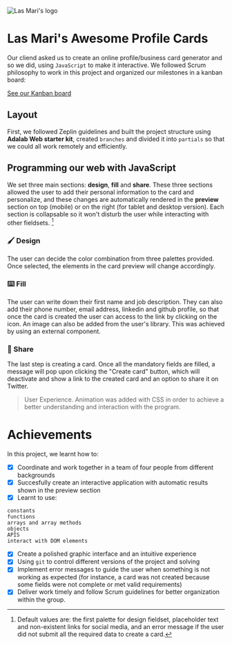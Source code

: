 ![Las Mari's logo](./public/assets/images/mari's_logo.svg)

# Las Mari's Awesome Profile Cards

Our cliend asked us to create an online profile/business card generator and so we did, using `JavaScript` to make it interactive.
We followed Scrum philosophy to work in this project and organized our milestones in a kanban board:

[See our Kanban board](https://github.com/Adalab/project-promo-o-module-2-team-9/projects/1)

## Layout

First, we followed Zeplin guidelines and built the project structure using **Adalab Web starter kit**, created `branches` and divided it into `partials` so that we could all work remotely and efficiently.

## Programming our web with JavaScript

We set three main sections: **design**, **fill** and **share**. These three sections allowed the user to add their personal information to the card and personalize, and these changes are automatically rendered in the **preview** section on top (mobile) or on the right (for tablet and desktop version).
Each section is collapsable so it won't disturb the user while interacting with other fieldsets. [^1]

### :paintbrush: Design

The user can decide the color combination from three palettes provided. Once selected, the elements in the card preview will change accordingly.

### :keyboard: Fill

The user can write down their first name and job description. They can also add their phone number, email address, linkedin and github profile, so that once the card is created the user can access to the link by clicking on the icon.
An image can also be added from the user's library. This was achieved by using an external component.

### :incoming_envelope: Share

The last step is creating a card. Once all the mandatory fields are filled, a message will pop upon clicking the "Create card" button, which will deactivate and show a link to the created card and an option to share it on Twitter.

> User Experience. Animation was added with CSS in order to achieve a better understanding and interaction with the program.

# Achievements

In this project, we learnt how to:

- [x] Coordinate and work together in a team of four people from different backgrounds
- [x] Succesfully create an interactive application with automatic results shown in the preview section
- [x] Learnt to use:

```
constants
functions
arrays and array methods
objects
APIS
interact with DOM elements
```

- [x] Create a polished graphic interface and an intuitive experience
- [x] Using `git` to control different versions of the project and solving
- [x] Implement error messages to guide the user when something is not working as expected (for instance, a card was not created because some fields were not complete or met valid requirements)
- [x] Deliver work timely and follow Scrum guidelines for better organization within the group.

[^1]: Default values are: the first palette for design fieldset, placeholder text and non-existent links for social media, and an error message if the user did not submit all the required data to create a card.
